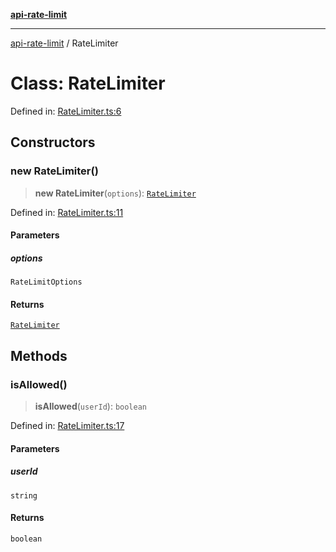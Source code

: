 [**api-rate-limit**](../README.md)

---

[api-rate-limit](../globals.md) / RateLimiter

# Class: RateLimiter

Defined in:
[RateLimiter.ts:6](https://github.com/The-Node-Forge/api-rate-limit/blob/27461bb116b45b7bfe4ba40bd7b5279fc762fad7/src/RateLimiter.ts#L6)

## Constructors

### new RateLimiter()

> **new RateLimiter**(`options`): [`RateLimiter`](RateLimiter.md)

Defined in:
[RateLimiter.ts:11](https://github.com/The-Node-Forge/api-rate-limit/blob/27461bb116b45b7bfe4ba40bd7b5279fc762fad7/src/RateLimiter.ts#L11)

#### Parameters

##### options

`RateLimitOptions`

#### Returns

[`RateLimiter`](RateLimiter.md)

## Methods

### isAllowed()

> **isAllowed**(`userId`): `boolean`

Defined in:
[RateLimiter.ts:17](https://github.com/The-Node-Forge/api-rate-limit/blob/27461bb116b45b7bfe4ba40bd7b5279fc762fad7/src/RateLimiter.ts#L17)

#### Parameters

##### userId

`string`

#### Returns

`boolean`
